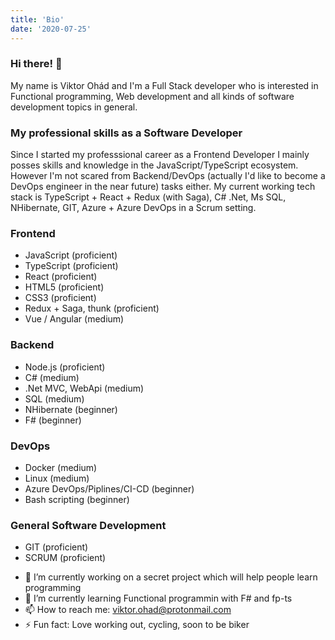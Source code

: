 ```yaml
---
title: 'Bio'
date: '2020-07-25'
---
```


### Hi there! 👋

My name is Viktor Ohád and I'm a Full Stack developer who is interested in Functional programming, Web development and all kinds of software development topics in general.

### My professional skills as a Software Developer

Since I started my professsional career as a Frontend Developer I mainly posses skills and knowledge in the JavaScript/TypeScript ecosystem. However I'm not scared from Backend/DevOps (actually I'd like to become a DevOps engineer in the near future) tasks either.
My current working tech stack is TypeScript + React + Redux (with Saga), C# .Net, Ms SQL, NHibernate, GIT, Azure + Azure DevOps in a Scrum setting.

### Frontend

- JavaScript (proficient)
- TypeScript (proficient)
- React (proficient)
- HTML5 (proficient)
- CSS3 (proficient)
- Redux + Saga, thunk (proficient)
- Vue / Angular (medium)

### Backend

- Node.js (proficient)
- C# (medium)
- .Net MVC, WebApi (medium)
- SQL (medium)
- NHibernate (beginner)
- F# (beginner)

### DevOps

- Docker (medium)
- Linux (medium)
- Azure DevOps/Piplines/CI-CD (beginner)
- Bash scripting (beginner)

### General Software Development

- GIT (proficient)
- SCRUM (proficient)

* 🔭 I’m currently working on a secret project which will help people learn programming
* 🌱 I’m currently learning Functional programmin with F# and fp-ts
* 📫 How to reach me: viktor.ohad@protonmail.com
* ⚡ Fun fact: Love working out, cycling, soon to be biker
